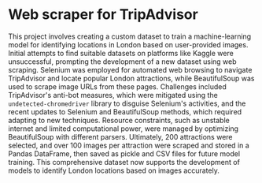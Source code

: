 # Web scraper for TripAdvisor

This project involves creating a custom dataset to train a machine-learning model for identifying locations in London based on user-provided images. Initial attempts to find suitable datasets on platforms like Kaggle were unsuccessful, prompting the development of a new dataset using web scraping. Selenium was employed for automated web browsing to navigate TripAdvisor and locate popular London attractions, while BeautifulSoup was used to scrape image URLs from these pages. Challenges included TripAdvisor's anti-bot measures, which were mitigated using the `undetected-chromedriver` library to disguise Selenium's activities, and the recent updates to Selenium and BeautifulSoup methods, which required adapting to new techniques. Resource constraints, such as unstable internet and limited computational power, were managed by optimizing BeautifulSoup with different parsers. Ultimately, 200 attractions were selected, and over 100 images per attraction were scraped and stored in a Pandas DataFrame, then saved as pickle and CSV files for future model training. This comprehensive dataset now supports the development of models to identify London locations based on images accurately.

